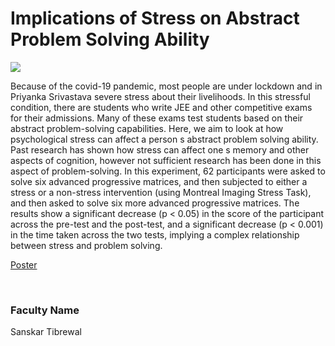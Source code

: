 # Implications of Stress on Abstract Problem Solving Ability

![](https://i.imgur.com/iHXqq08.png)

Because of the covid-19 pandemic, most people are under lockdown and in Priyanka Srivastava severe stress about their livelihoods. In this stressful condition, there are students who write JEE and other competitive exams for their admissions. Many of these exams test students based on their abstract problem-solving capabilities. Here, we aim to look at how psychological stress can affect a person s abstract problem solving ability. Past research has shown how stress can affect one s memory and other aspects of cognition, however not sufficient research has been done in this aspect of problem-solving. In this experiment, 62 participants were asked to solve six advanced progressive matrices, and then subjected to either a stress or a non-stress intervention (using Montreal Imaging Stress Task), and then asked to solve six more advanced progressive matrices. The results show a significant decrease (p < 0.05) in the score of the participant across the pre-test and the post-test, and a significant decrease (p < 0.001) in the time taken across the two tests, implying a complex relationship between stress and problem solving.

[Poster](21.%20Implications%20of%20Stress%20on%20Abstract%20Problem%20Solving%20Ability.pdf)

<br>


### Faculty Name

Sanskar Tibrewal
